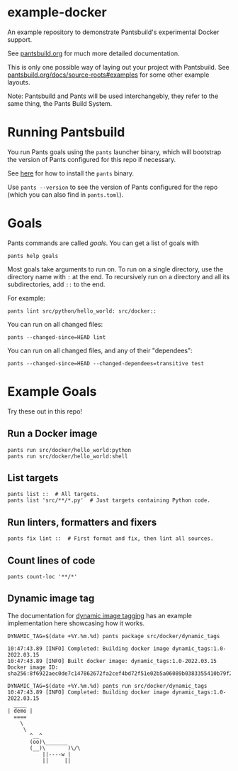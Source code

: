 # example-docker

An example repository to demonstrate Pantsbuild's experimental Docker support.

See [pantsbuild.org](https://www.pantsbuild.org/docs) for much more detailed documentation.

This is only one possible way of laying out your project with Pantsbuild. See
[pantsbuild.org/docs/source-roots#examples](https://www.pantsbuild.org/docs/source-roots#examples)
for some other example layouts.

Note: Pantsbuild and Pants will be used interchangebly, they refer to the same thing, the Pants
Build System.


# Running Pantsbuild

You run Pants goals using the `pants` launcher binary, which will bootstrap the
version of Pants configured for this repo if necessary.

See [here](https://www.pantsbuild.org/docs/installation) for how to install the `pants` binary.

Use `pants --version` to see the version of Pants configured for the repo (which you can also find
in `pants.toml`).


# Goals

Pants commands are called _goals_. You can get a list of goals with

```
pants help goals
```

Most goals take arguments to run on. To run on a single directory, use the directory name with `:`
at the end. To recursively run on a directory and all its subdirectories, add `::` to the end.

For example:

```
pants lint src/python/hello_world: src/docker::
```

You can run on all changed files:

```
pants --changed-since=HEAD lint
```

You can run on all changed files, and any of their "dependees":

```
pants --changed-since=HEAD --changed-dependees=transitive test
```


# Example Goals

Try these out in this repo!


## Run a Docker image

```
pants run src/docker/hello_world:python
pants run src/docker/hello_world:shell
```


## List targets

```
pants list ::  # All targets.
pants list 'src/**/*.py'  # Just targets containing Python code.
```


## Run linters, formatters and fixers

```
pants fix lint ::  # First format and fix, then lint all sources.
```


## Count lines of code

```
pants count-loc '**/*'
```


## Dynamic image tag

The documentation for [dynamic image
tagging](https://www.pantsbuild.org/docs/tagging-docker-images#using-env-vars-to-include-dynamic-data-in-tags)
has an example implementation here showcasing how it works.

```
DYNAMIC_TAG=$(date +%Y.%m.%d) pants package src/docker/dynamic_tags

10:47:43.89 [INFO] Completed: Building docker image dynamic_tags:1.0-2022.03.15
10:47:43.89 [INFO] Built docker image: dynamic_tags:1.0-2022.03.15
Docker image ID: sha256:8f6922aec0de7c147862672fa2cef4bd72f51e02b5a06089b0383355410b79f2

DYNAMIC_TAG=$(date +%Y.%m.%d) pants run src/docker/dynamic_tags
10:47:43.89 [INFO] Completed: Building docker image dynamic_tags:1.0-2022.03.15
  ____
| demo |
  ====
    \
     \
       ^__^
       (oo)\_______
       (__)\       )\/\
           ||----w |
           ||     ||
```
